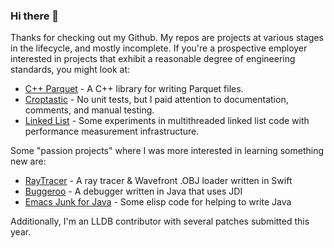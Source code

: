 ### Hi there 👋

Thanks for checking out my Github.  My repos are projects at various stages in the lifecycle, and mostly incomplete.  If you're a prospective employer interested in projects that exhibit a reasonable degree of engineering standards, you might look at:

- [C++ Parquet](https://github.com/nealsid/cpp-parquet) - A C++ library for writing Parquet files.
- [Croptastic](https://github.com/nealsid/croptastic) - No unit tests, but I paid attention to documentation, comments, and manual testing.
- [Linked List](https://github.com/nealsid/linked-list) - Some experiments in multithreaded linked list code with performance measurement infrastructure.

Some "passion projects" where I was more interested in learning something new are:

- [RayTracer](https://github.com/nealsid/raytracer) - A ray tracer & Wavefront .OBJ loader written in Swift
- [Buggeroo](https://github.com/nealsid/buggeroo) - A debugger written in Java that uses JDI
- [Emacs Junk for Java](https://github.com/nealsid/ejj/blob/master/ejj.el) - Some elisp code for helping to write Java

Additionally, I'm an LLDB contributor with several patches submitted this year.

<!--
**nealsid/nealsid** is a ✨ _special_ ✨ repository because its `README.md` (this file) appears on your GitHub profile.

Here are some ideas to get you started:

- 🔭 I’m currently working on ...
- 🌱 I’m currently learning ...
- 👯 I’m looking to collaborate on ...
- 🤔 I’m looking for help with ...
- 💬 Ask me about ...
- 📫 How to reach me: ...
- 😄 Pronouns: ...
- ⚡ Fun fact: ...
-->
